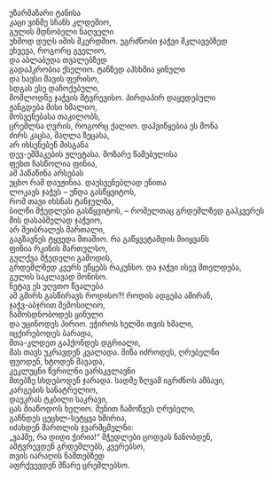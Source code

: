 უზარმაზარი ტანისა  
კაცი ვინმე სჩანს კლდეშიო,  
გულის მდნობელი ნაღველი  
უხმოდ დუღს იმის მკერდშიო.
უგრძნობი ჯაჭვი მკლავებზედ  
ეხვევა, როგორც გველიო,  
და აბლაბუდა თვალებზედ  
გადაჰკრობია ქსელიო.
ტანზედ აჰსხმია ყინული  
და ხავსი შავის ფერისო,  
სდგას ესე დაჩოქებული,  
მომლოდნე ჯაჭვის მტვრევისო.
პირდაპირ დაყუდებული  
ჟანგდება მისი ხმალიო,  
მოსვენებასა თაკილობს,  
ცრემლსა ღვრის, როგორც ქალიო.
დაჰვიწყებია ეს მონა  
ძირს კაცსა, მაღლა ზეცასა,  
არ იხსენებენ მისგანა  
დევ-ეშმაკების ჟლეტასა.
მოზარე წამებულისა  
ფეხთ ჩასწოლია ფინია,  
ამ პაწაწინა არსებას  
უცხო რამ დაუჟინია.
დაუსვენებლად ენითა  
ლოკავს ჯაჭვს – უნდა გასწყვიტოს,  
რომ თავი იხსნას ტანჯულმა,  
ბილწი მჭედლები გასწყვიტოს, –
რომელთაც გრდემლზედ გაჰკვერეს  
მის დასაბმელად ჯაჭვიო,  
არ შეიბრალეს მართალი,  
გაგზავნეს ტყვედა მთაშიო.
რა გაწყვეტამდის მიიყვანს  
ფინია რკინის მართულსო,  
გულქვა მჭედელი გამოდის,  
გრდემლზედ კვერს უწყებს რაკუნსო.
და ჯაჭვი ისევ მთელდება,  
გულის საკლავად მონისო.  
ნეტავ ეს უღვთო წვალება  
ამ გმირს გასწირავს როდისო?!
როდის ადგება ამირან,  
ჯაჭვ-აბჯრით შემოსილიო,  
ჩამოსდნობოდეს ყინული  
და უცინოდეს პირიო.
ეჭიროს ხელში თვის ხმალი,  
იცქირებოდეს ბარადა,  
მთა-კლდეთ გაჰქონდეს დგრიალი,  
მას თავს უკრავდენ კვალადა.
მიწა იძროდეს, ღრუბელნი  
ფუოდენ, ხტოდენ შავადა,  
კეკლუცნი წვრილნი ვარსკვლავნი  
მთებზე სხდებოდენ ჯარადა.
სადმე ზღვამ იგრძნოს ამბავი,  
კარგების სანატრელიო,  
დაუკრას ტკბილი საკრავი,  
ცას მიაწოდოს ხელიო.
მუნით ჩამოწვეს ღრუბელი,  
გაჩნდეს ცეცხლ-სეტყვა ხშირია,  
იძახდენ მართლის ჯვარმცმელნი:  
„ვაჰმე, რა დიდი ჭირია!“
მჭედლები ცოდვას ნანობდენ,  
ამტვრევდენ გრდემლებს, კვერებსო,  
თვის იარაღის ნაშთებზედ  
აფრქვევდენ მწარე ცრემლებსო.